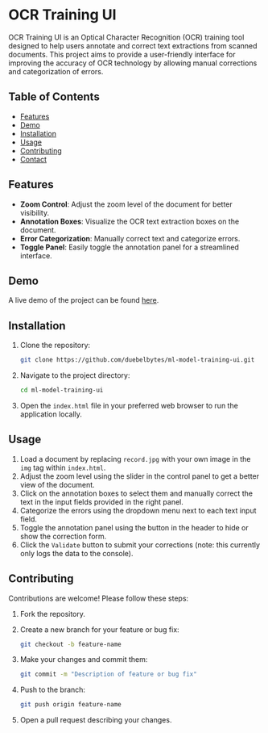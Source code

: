 # OCR Training UI

OCR Training UI is an Optical Character Recognition (OCR) training tool designed to help users annotate and correct text extractions from scanned documents. This project aims to provide a user-friendly interface for improving the accuracy of OCR technology by allowing manual corrections and categorization of errors.

## Table of Contents
- [Features](#features)
- [Demo](#demo)
- [Installation](#installation)
- [Usage](#usage)
- [Contributing](#contributing)
- [Contact](#contact)

## Features
- **Zoom Control**: Adjust the zoom level of the document for better visibility.
- **Annotation Boxes**: Visualize the OCR text extraction boxes on the document.
- **Error Categorization**: Manually correct text and categorize errors.
- **Toggle Panel**: Easily toggle the annotation panel for a streamlined interface.

## Demo
A live demo of the project can be found [here](https://citizenbob.github.io/ml-model-training-ui/).

## Installation
1. Clone the repository:

    ```bash
    git clone https://github.com/duebelbytes/ml-model-training-ui.git
    ```

2. Navigate to the project directory:

    ```bash
    cd ml-model-training-ui
    ```

3. Open the `index.html` file in your preferred web browser to run the application locally.

## Usage
1. Load a document by replacing `record.jpg` with your own image in the `img` tag within `index.html`.
2. Adjust the zoom level using the slider in the control panel to get a better view of the document.
3. Click on the annotation boxes to select them and manually correct the text in the input fields provided in the right panel.
4. Categorize the errors using the dropdown menu next to each text input field.
5. Toggle the annotation panel using the button in the header to hide or show the correction form.
6. Click the `Validate` button to submit your corrections (note: this currently only logs the data to the console).

## Contributing
Contributions are welcome! Please follow these steps:

1. Fork the repository.
2. Create a new branch for your feature or bug fix:

    ```bash
    git checkout -b feature-name
    ```

3. Make your changes and commit them:

    ```bash
    git commit -m "Description of feature or bug fix"
    ```

4. Push to the branch:

    ```bash
    git push origin feature-name
    ```

5. Open a pull request describing your changes.
